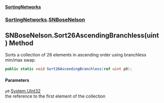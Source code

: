#### [SortingNetworks](./index.md 'index')
### [SortingNetworks](./SortingNetworks.md 'SortingNetworks').[SNBoseNelson](./SortingNetworks-SNBoseNelson.md 'SortingNetworks.SNBoseNelson')
## SNBoseNelson.Sort26AscendingBranchless(uint) Method
Sorts a collection of 26 elements in ascending order using branchless min/max swap.  
```csharp
public static void Sort26AscendingBranchless(ref uint p0);
```
#### Parameters
<a name='SortingNetworks-SNBoseNelson-Sort26AscendingBranchless(uint)-p0'></a>
`p0` [System.UInt32](https://docs.microsoft.com/en-us/dotnet/api/System.UInt32 'System.UInt32')  
the reference to the first element of the collection  
  
